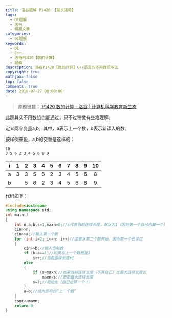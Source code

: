 ```yaml
---
title: 洛谷题解 P1420 【最长连号】
tags:
  - OI题解
  - 洛谷
  - 精品文章
categories:
  - OI题解
keywords:
  - OI
  - C++
  - 洛谷P1420【数的计算】
  - 题解
description: 洛谷P1420【数的计算】C++语言的不用数组写法
copyright: true
mathjax: false
top: false
comments: true
date: 2018-07-27 08:00:00
---
```


> 原题链接：[ P1420 数的计算 - 洛谷 | 计算机科学教育新生态](https://www.luogu.com.cn/problem/P1420)

<!--more-->

此题其实不用数组也能通过，只不过稍微有些难理解。

定义两个变量a,b。其中，a表示上一个数，b表示新读入的数。

按样例来说，a,b的交替是这样的：

	10
	3 5 6 2 3 4 5 6 8 9

|  i   |  1   |  2   |  3   |  4   |  5   |  6   |  7   |  8   |  9   |  10  |
| :--: | :--: | :--: | :--: | :--: | :--: | :--: | :--: | :--: | :--: | :--: |
|  a   |  3   |  3   |  5   |  6   |  2   |  3   |  4   |  5   |  6   |  8   |
|  b   |      |  5   |  6   |  2   |  3   |  4   |  5   |  6   |  8   |  9   |

代码如下：

```cpp
#include<iostream>
using namespace std;
int main()
{
    int n,a,b,s=1,maxn=0;//s代表当前连续长度，默认为1（因为第一个自己也算一个）；maxn代表最大连续长度。
    cin>>n;
    cin>>a;//输入第一个数
    for (int i=2; i<=n; i++)//注意从第二个数开始，因为第一个已读过
    {
        cin>>b;//输入当前数
        if (b-a==1)//如果与上一个数相差1
            s++;//当前连续长度+1
        else
        {
            if (s>maxn)//如果当前连续长度（不算自己）比最大连续长度长
                maxn=s;//更新最大连续长度
            s=1;//初始化（自己也算一个！）
        }
        a=b;//成为即将的“上一个数”
    }
    cout<<maxn;
    return 0;
}
```